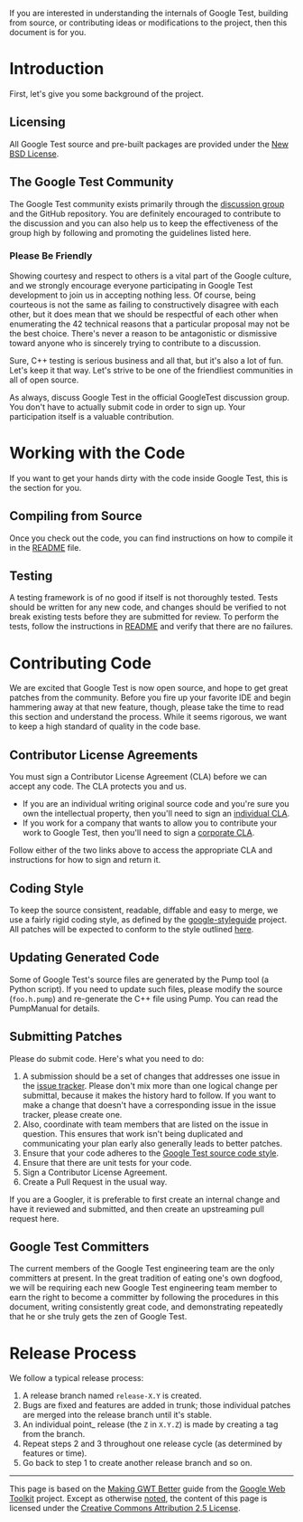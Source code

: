 

If you are interested in understanding the internals of Google Test,
building from source, or contributing ideas or modifications to the
project, then this document is for you.

# Introduction #

First, let's give you some background of the project.

## Licensing ##

All Google Test source and pre-built packages are provided under the [New BSD License](http://www.opensource.org/licenses/bsd-license.php).

## The Google Test Community ##

The Google Test community exists primarily through the [discussion group](http://groups.google.com/group/googletestframework) and the GitHub repository.
You are definitely encouraged to contribute to the
discussion and you can also help us to keep the effectiveness of the
group high by following and promoting the guidelines listed here.

### Please Be Friendly ###

Showing courtesy and respect to others is a vital part of the Google
culture, and we strongly encourage everyone participating in Google
Test development to join us in accepting nothing less. Of course,
being courteous is not the same as failing to constructively disagree
with each other, but it does mean that we should be respectful of each
other when enumerating the 42 technical reasons that a particular
proposal may not be the best choice. There's never a reason to be
antagonistic or dismissive toward anyone who is sincerely trying to
contribute to a discussion.

Sure, C++ testing is serious business and all that, but it's also
a lot of fun. Let's keep it that way. Let's strive to be one of the
friendliest communities in all of open source.

As always, discuss Google Test in the official GoogleTest discussion group.
You don't have to actually submit code in order to sign up. Your participation
itself is a valuable contribution.

# Working with the Code #

If you want to get your hands dirty with the code inside Google Test,
this is the section for you.

## Compiling from Source ##

Once you check out the code, you can find instructions on how to
compile it in the [README](../README.md) file.

## Testing ##

A testing framework is of no good if itself is not thoroughly tested.
Tests should be written for any new code, and changes should be
verified to not break existing tests before they are submitted for
review. To perform the tests, follow the instructions in
[README](../README.md) and verify that there are no failures.

# Contributing Code #

We are excited that Google Test is now open source, and hope to get
great patches from the community. Before you fire up your favorite IDE
and begin hammering away at that new feature, though, please take the
time to read this section and understand the process. While it seems
rigorous, we want to keep a high standard of quality in the code
base.

## Contributor License Agreements ##

You must sign a Contributor License Agreement (CLA) before we can
accept any code.  The CLA protects you and us.

  * If you are an individual writing original source code and you're sure you own the intellectual property, then you'll need to sign an [individual CLA](http://code.google.com/legal/individual-cla-v1.0.html).
  * If you work for a company that wants to allow you to contribute your work to Google Test, then you'll need to sign a [corporate CLA](http://code.google.com/legal/corporate-cla-v1.0.html).

Follow either of the two links above to access the appropriate CLA and
instructions for how to sign and return it.

## Coding Style ##

To keep the source consistent, readable, diffable and easy to merge,
we use a fairly rigid coding style, as defined by the [google-styleguide](https://github.com/google/styleguide) project.  All patches will be expected
to conform to the style outlined [here](https://google.github.io/styleguide/cppguide.html).

## Updating Generated Code ##

Some of Google Test's source files are generated by the Pump tool (a
Python script).  If you need to update such files, please modify the
source (`foo.h.pump`) and re-generate the C++ file using Pump.  You
can read the PumpManual for details.

## Submitting Patches ##

Please do submit code. Here's what you need to do:

  1. A submission should be a set of changes that addresses one issue in the [issue tracker](https://github.com/google/googletest/issues). Please don't mix more than one logical change per submittal, because it makes the history hard to follow. If you want to make a change that doesn't have a corresponding issue in the issue tracker, please create one.
  1. Also, coordinate with team members that are listed on the issue in question. This ensures that work isn't being duplicated and communicating your plan early also generally leads to better patches.
  1. Ensure that your code adheres to the [Google Test source code style](#Coding_Style.md).
  1. Ensure that there are unit tests for your code.
  1. Sign a Contributor License Agreement.
  1. Create a Pull Request in the usual way.

If you are a Googler, it is preferable to first create an internal change and
have it reviewed and submitted, and then create an upstreaming pull
request here. 

## Google Test Committers ##

The current members of the Google Test engineering team are the only
committers at present. In the great tradition of eating one's own
dogfood, we will be requiring each new Google Test engineering team
member to earn the right to become a committer by following the
procedures in this document, writing consistently great code, and
demonstrating repeatedly that he or she truly gets the zen of Google
Test.

# Release Process #

We follow a typical release process:

  1. A release branch named `release-X.Y` is created.
  1. Bugs are fixed and features are added in trunk; those individual patches are merged into the release branch until it's stable.
  1. An individual point_ release (the `Z` in `X.Y.Z`) is made by creating a tag from the branch.
  1. Repeat steps 2 and 3 throughout one release cycle (as determined by features or time).
  1. Go back to step 1 to create another release branch and so on.

---

This page is based on the [Making GWT Better](http://code.google.com/webtoolkit/makinggwtbetter.html) guide from the [Google Web Toolkit](http://code.google.com/webtoolkit/) project.  Except as otherwise [noted](http://code.google.com/policies.html#restrictions), the content of this page is licensed under the [Creative Commons Attribution 2.5 License](http://creativecommons.org/licenses/by/2.5/).
